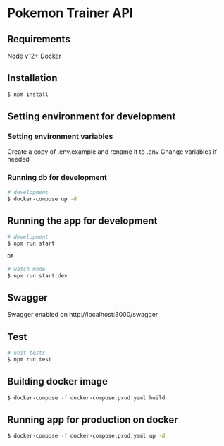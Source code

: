 # Pokemon Trainer API

## Requirements

Node v12+
Docker


## Installation

```bash
$ npm install
```

## Setting environment for development

### Setting environment variables
Create a copy of .env.example and rename it to .env
Change variables if needed

### Running db for development
```bash
# development
$ docker-compose up -d
```

## Running the app for development

```bash
# development
$ npm run start

OR

# watch mode
$ npm run start:dev
```

## Swagger
Swagger enabled on http://localhost:3000/swagger

## Test

```bash
# unit tests
$ npm run test
```

## Building docker image
```bash
$ docker-compose -f docker-compose.prod.yaml build
```

## Running app for production on docker
```bash
$ docker-compose -f docker-compose.prod.yaml up -d 
```
